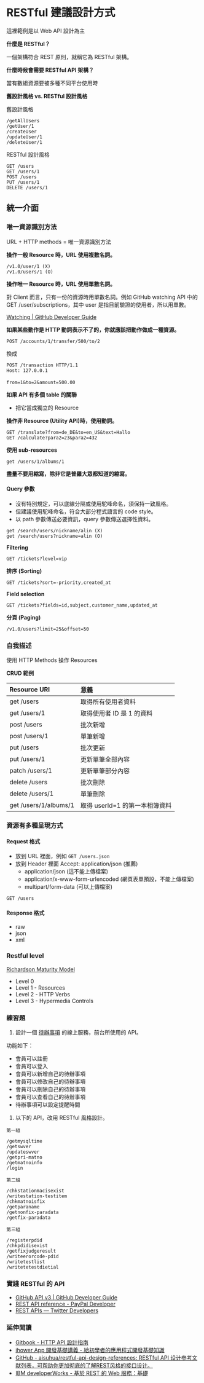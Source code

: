 # RESTful 建議設計方式

這裡範例是以 Web API 設計為主

<!-- HTTP Request 由「HTTP Method 動詞 + URL 名詞 + Content Types 格式」所組成 -->

**什麼是 RESTful？**

一個架構符合 REST 原則，就稱它為 RESTful 架構。

**什麼時候會需要 RESTful API 架構？**

當有數組資源要被多種不同平台使用時

**舊設計風格 vs. RESTful 設計風格**

舊設計風格

```
/getAllUsers
/getUser/1
/createUser
/updateUser/1
/deleteUser/1
```

RESTful 設計風格

```
GET /users
GET /users/1
POST /users
PUT /users/1
DELETE /users/1
```

## 統一介面

### 唯一資源識別方法

URL + HTTP methods = 唯一資源識別方法

**操作一般 Resource 時，URL 使用複數名詞。**

```
/v1.0/user/1 (X)
/v1.0/users/1 (O)
```

**操作唯一 Resource 時，URL 使用單數名詞。**

對 Client 而言，只有一份的資源時用單數名詞。例如 GitHub watching API 中的 GET /user/subscriptions，其中 user 是指目前驗證的使用者，所以用單數。

[Watching | GitHub Developer Guide](https://developer.github.com/v3/activity/watching/#list-repositories-being-watched)

**如果某些動作是 HTTP 動詞表示不了的，你就應該把動作做成一種資源。**

<!--
動名詞(Gerunds)也算是名詞的一種, ex: /MoneyTransfers
(POST) Create a “MoneyTransfers” object, 內容是把錢從 A 轉到 B
 -->

```
POST /accounts/1/transfer/500/to/2
```

換成

```
POST /transaction HTTP/1.1
Host: 127.0.0.1
　　
from=1&to=2&amount=500.00
```

**如果 API 有多個 table 的關聯**

* 把它當成獨立的 Resource

**操作非 Resource (Utility API)時，使用動詞。**

```
GET /translate?from=de_DE&to=en_US&text=Hallo
GET /calculate?para2=23&para2=432
```

**使用 sub-resources**

```
get /users/1/albums/1
```

**盡量不要用縮寫，除非它是普羅大眾都知道的縮寫。**


#### Query 參數

* 沒有特別規定，可以底線分隔或使用駝峰命名，須保持一致風格。
* 但建議使用駝峰命名，符合大部分程式語言的 code style。
* 以 path 參數傳送必要資訊，query 參數傳送選擇性資料。

```
get /search/users/nickname/alin (X)
get /search/users?nickname=alin (O)
```

**Filtering**

```
GET /tickets?level=vip
```

**排序 (Sorting)**

```
GET /tickets?sort=-priority,created_at
```

**Field selection**

```
GET /tickets?fields=id,subject,customer_name,updated_at
```

**分頁 (Paging)**

```
/v1.0/users?limit=25&offset=50
```

### 自我描述

使用 HTTP Methods 操作 Resources

**CRUD 範例**

| Resource URI         | 意義                        |
| :------------------- | :-------------------------- |
| get  /users          | 取得所有使用者資料             |
| get  /users/1        | 取得使用者 ID 是 1 的資料      |
| post /users          | 批次新增                     |
| post /users/1        | 單筆新增                     |
| put  /users          | 批次更新                     |
| put  /users/1        | 更新單筆全部內容               |
| patch  /users/1      | 更新單筆部分內容               |
| delete /users        | 批次刪除                     |
| delete /users/1      | 單筆刪除                     |
| get /users/1/albums/1| 取得 userId=1 的第一本相簿資料 |

### 資源有多種呈現方式

#### Request 格式

* 放到 URL 裡面，例如 `GET /users.json`
* 放到 Header 裡面 Accept: application/json (推薦)
  * application/json (這不能上傳檔案)
  * application/x-www-form-urlencoded (網頁表單預設，不能上傳檔案)
  * multipart/form-data (可以上傳檔案)

```
GET /users
```

#### Response 格式

* raw
* json
* xml

<!-- 優先選擇 JSON 格式，特別是會用到 javascript 來處理 response 時，因為 JSON 本就是 javascirpt 的預設處理格式。 -->

### Restful level

[Richardson Maturity Model](https://martinfowler.com/articles/richardsonMaturityModel.html)

* Level 0
* Level 1 - Resources
* Level 2 - HTTP Verbs
* Level 3 - Hypermedia Controls

### 練習題

1. 設計一個 [待辦事項](http://gcloud-todos.appspot.com/examples/angularjs/#/) 的線上服務，前台所使用的 API。

功能如下：

* 會員可以註冊
* 會員可以登入
* 會員可以新增自己的待辦事項
* 會員可以修改自己的待辦事項
* 會員可以刪除自己的待辦事項
* 會員可以查看自己的待辦事項
* 待辦事項可以設定提醒時間

<!--
```
post /register?account=&password=
patch /login?account=&password=
patch /users/1?nickname=...
post /users/1/todos
patch /users/1/todos/1
delete /users/1/todos/1
get /users/1/todos
```
-->

1. 以下的 API，改用 RESTful 風格設計。

```
第一組

/getmysqltime
/getswver
/updateswver
/getpri-matno
/getmatnoinfo
/login

第二組

/chkstationmacisexist
/writestation-testitem
/chkmatnoisfix
/getparaname
/getnonfix-paradata
/getfix-paradata

第三組

/registerpdid
/chkpdidisexist
/getfixjudgeresult
/writeerorcode-pdid
/writetestlist
/writetetestdietial
```

<!--
/getmysqltime -> get /times?mysql=
/getswver -> get /swVersion
/updateswver -> patch /swVersion
/getpri-matno -> get /partNumber?filter=
/getmatnoinfo -> get /partNumber/123456/info
/login -> post /login or patch /login
/chkstationmacisexist -> get /stationMac/1/check
/writestation-testitem -> post /stationMac/1?type=test
/chkmatnoisfix -> get /partNumber/123456/check?fixture=true
/getparaname -> get /parameters?fixture=true
/getnonfix-paradata -> get /parameters?fixture=false
/getfix-paradata -> get /parameters?fixture=true
/registerpdid -> post /products/register
/chkpdidisexist -> get /products/123456/check
/getfixjudgeresult -> get /fixtures/123456/judgeResults
/writeerorcode-pdid -> post /products/123456/errors
/writetestlist -> post /stations/123456/results?type=test
/writetetestdietial -> post /stations/results
 -->

### 實踐 RESTful 的 API

* [GitHub API v3 | GitHub Developer Guide](https://developer.github.com/v3/)
* [REST API reference - PayPal Developer](https://developer.paypal.com/docs/api/)
* [REST APIs — Twitter Developers](https://dev.twitter.com/rest/public)

### 延伸閱讀

* [Gitbook - HTTP API 設計指南](https://kcyeu.gitbooks.io/http-api-design-guide-tc/content/)
* [ihower App 開發基礎講義 - 給初學者的應用程式開發基礎知識](https://ihower.tw/cs/web-apis.html)
* [GitHub - aisuhua/restful-api-design-references: RESTful API 设计参考文献列表，可帮助你更加彻底的了解REST风格的接口设计。](https://github.com/aisuhua/restful-api-design-references)
* [IBM developerWorks - 基於 REST 的 Web 服務：基礎](http://www.ibm.com/developerworks/cn/webservices/ws-restful/)
